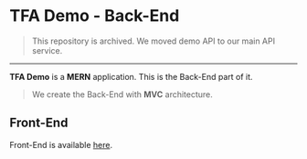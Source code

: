 # TFA Demo - Back-End

> This repository is archived. We moved demo API to our main API service.

---

**TFA Demo** is a **MERN** application. This is the Back-End part of it.

> We create the Back-End with **MVC** architecture.

## Front-End

Front-End is available [here](https://github.com/tfasoft/demo-frontend).
